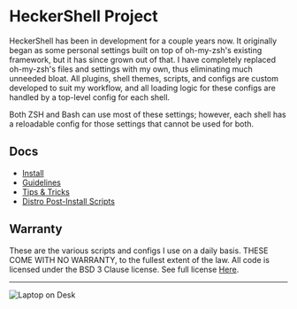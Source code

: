 <!--
##############################################
#   Author(s): RMCJ <rmichael1001@gmail.com>
#   Project: HeckerShell
#   Version: 1.0
#
#   Usage: n/a
#
#   Description: HeckerShell main README
#
##############################################
-->
# HeckerShell Project

HeckerShell has been in development for a couple years now.
It originally began as some personal settings built on top of
oh-my-zsh's existing framework, but it has since grown out of that.
I have completely replaced oh-my-zsh's files and settings with my own,
thus eliminating much unneeded bloat. All plugins, shell themes, scripts,
and configs are custom developed to suit my workflow, and all loading
logic for these configs are handled by a top-level config for each shell.

Both ZSH and Bash can use most of these settings; however, each shell has
a reloadable config for those settings that cannot be used for both.

## Docs

- [Install](INSTALL.md)
- [Guidelines](RULES.md)
- [Tips & Tricks](TIPS.md)
- [Distro Post-Install Scripts](files/Postinstallers/)

## Warranty

These are the various scripts and configs I use on a daily basis.
THESE COME WITH NO WARRANTY, to the fullest extent of the law.
All code is licensed under the BSD 3 Clause license.
See full license [Here](LICENSE.md).

---

![Laptop on Desk](https://repository-images.githubusercontent.com/311393059/20a6125c-2e58-426b-8758-10156878cf16)
